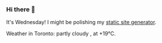 ### Hi there :wave:

It's Wednesday! I might be polishing my [static site generator](https://github.com/bewuethr/pandoc-bash-blog).

Weather in Toronto: partly cloudy , at +19°C.
